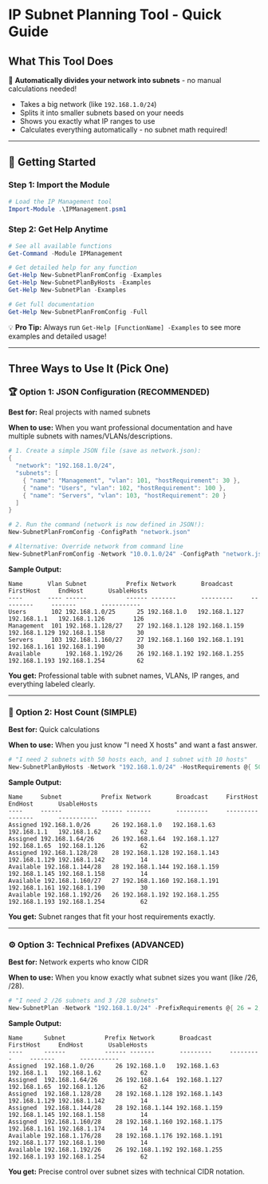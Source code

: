 # IP Subnet Planning Tool - Quick Guide

## What This Tool Does

🎯 **Automatically divides your network into subnets** - no manual calculations needed!

- Takes a big network (like `192.168.1.0/24`) 
- Splits it into smaller subnets based on your needs
- Shows you exactly what IP ranges to use
- Calculates everything automatically - no subnet math required!

---

## 🚀 Getting Started

### Step 1: Import the Module
```powershell
# Load the IP Management tool
Import-Module .\IPManagement.psm1
```

### Step 2: Get Help Anytime
```powershell
# See all available functions
Get-Command -Module IPManagement

# Get detailed help for any function
Get-Help New-SubnetPlanFromConfig -Examples
Get-Help New-SubnetPlanByHosts -Examples  
Get-Help New-SubnetPlan -Examples

# Get full documentation
Get-Help New-SubnetPlanFromConfig -Full
```

💡 **Pro Tip:** Always run `Get-Help [FunctionName] -Examples` to see more examples and detailed usage!

---

## Three Ways to Use It (Pick One)

### 🏆 **Option 1: JSON Configuration** (RECOMMENDED)
**Best for:** Real projects with named subnets

**When to use:** When you want professional documentation and have multiple subnets with names/VLANs/descriptions.

```powershell
# 1. Create a simple JSON file (save as network.json):
{
  "network": "192.168.1.0/24",
  "subnets": [
    { "name": "Management", "vlan": 101, "hostRequirement": 30 },
    { "name": "Users", "vlan": 102, "hostRequirement": 100 },
    { "name": "Servers", "vlan": 103, "hostRequirement": 20 }
  ]
}

# 2. Run the command (network is now defined in JSON!):
New-SubnetPlanFromConfig -ConfigPath "network.json"

# Alternative: Override network from command line
New-SubnetPlanFromConfig -Network "10.0.1.0/24" -ConfigPath "network.json"
```

**Sample Output:**
```
Name       Vlan Subnet           Prefix Network       Broadcast     FirstHost     EndHost       UsableHosts
----       ---- ------           ------ -------       ---------     ---------     -------       -----------
Users       102 192.168.1.0/25      25 192.168.1.0   192.168.1.127 192.168.1.1   192.168.1.126        126
Management  101 192.168.1.128/27    27 192.168.1.128 192.168.1.159 192.168.1.129 192.168.1.158         30
Servers     103 192.168.1.160/27    27 192.168.1.160 192.168.1.191 192.168.1.161 192.168.1.190         30
Available       192.168.1.192/26    26 192.168.1.192 192.168.1.255 192.168.1.193 192.168.1.254         62
```

**You get:** Professional table with subnet names, VLANs, IP ranges, and everything labeled clearly.

---

### 🎯 **Option 2: Host Count** (SIMPLE)
**Best for:** Quick calculations

**When to use:** When you just know "I need X hosts" and want a fast answer.

```powershell
# "I need 2 subnets with 50 hosts each, and 1 subnet with 10 hosts"
New-SubnetPlanByHosts -Network "192.168.1.0/24" -HostRequirements @{ 50 = 2; 10 = 1 }
```

**Sample Output:**
```
Name     Subnet           Prefix Network       Broadcast     FirstHost     EndHost       UsableHosts
----     ------           ------ -------       ---------     ---------     -------       -----------
Assigned 192.168.1.0/26      26 192.168.1.0   192.168.1.63  192.168.1.1   192.168.1.62           62
Assigned 192.168.1.64/26     26 192.168.1.64  192.168.1.127 192.168.1.65  192.168.1.126          62
Assigned 192.168.1.128/28    28 192.168.1.128 192.168.1.143 192.168.1.129 192.168.1.142          14
Available 192.168.1.144/28   28 192.168.1.144 192.168.1.159 192.168.1.145 192.168.1.158          14
Available 192.168.1.160/27   27 192.168.1.160 192.168.1.191 192.168.1.161 192.168.1.190          30
Available 192.168.1.192/26   26 192.168.1.192 192.168.1.255 192.168.1.193 192.168.1.254          62
```

**You get:** Subnet ranges that fit your host requirements exactly.

---

### ⚙️ **Option 3: Technical Prefixes** (ADVANCED)
**Best for:** Network experts who know CIDR

**When to use:** When you know exactly what subnet sizes you want (like /26, /28).

```powershell
# "I need 2 /26 subnets and 3 /28 subnets"
New-SubnetPlan -Network "192.168.1.0/24" -PrefixRequirements @{ 26 = 2; 28 = 3 }
```

**Sample Output:**
```
Name      Subnet           Prefix Network       Broadcast     FirstHost     EndHost       UsableHosts
----      ------           ------ -------       ---------     ---------     -------       -----------
Assigned  192.168.1.0/26      26 192.168.1.0   192.168.1.63  192.168.1.1   192.168.1.62           62
Assigned  192.168.1.64/26     26 192.168.1.64  192.168.1.127 192.168.1.65  192.168.1.126          62
Assigned  192.168.1.128/28    28 192.168.1.128 192.168.1.143 192.168.1.129 192.168.1.142          14
Assigned  192.168.1.144/28    28 192.168.1.144 192.168.1.159 192.168.1.145 192.168.1.158          14
Assigned  192.168.1.160/28    28 192.168.1.160 192.168.1.175 192.168.1.161 192.168.1.174          14
Available 192.168.1.176/28    28 192.168.1.176 192.168.1.191 192.168.1.177 192.168.1.190          14
Available 192.168.1.192/26    26 192.168.1.192 192.168.1.255 192.168.1.193 192.168.1.254          62
```

**You get:** Precise control over subnet sizes with technical CIDR notation.